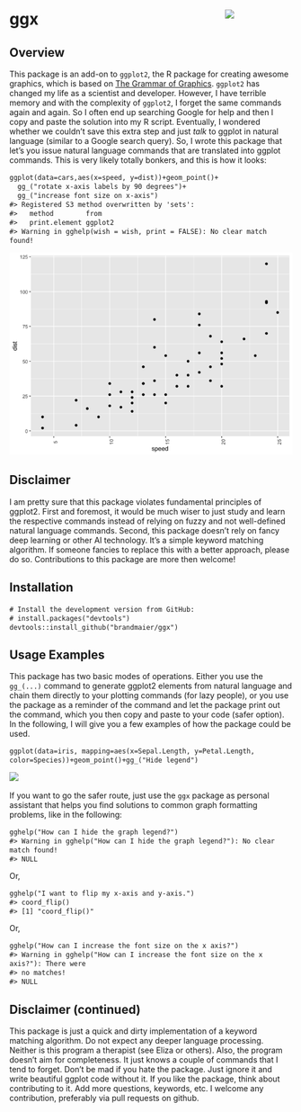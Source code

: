 <!-- README.md is generated from README.Rmd. Please edit that file -->

ggx <img src="man/figures/logo.png" align="right" width="120" />
================================================================

Overview
--------

This package is an add-on to `ggplot2`, the R package for creating
awesome graphics, which is based on [The Grammar of
Graphics](https://amzn.to/2ef1eWp). `ggplot2` has changed my life as a
scientist and developer. However, I have terrible memory and with the
complexity of `ggplot2`, I forget the same commands again and again. So
I often end up searching Google for help and then I copy and paste the
solution into my R script. Eventually, I wondered whether we couldn’t
save this extra step and just *talk* to ggplot in natural language
(similar to a Google search query). So, I wrote this package that let’s
you issue natural language commands that are translated into ggplot
commands. This is very likely totally bonkers, and this is how it looks:

    ggplot(data=cars,aes(x=speed, y=dist))+geom_point()+
      gg_("rotate x-axis labels by 90 degrees")+
      gg_("increase font size on x-axis")
    #> Registered S3 method overwritten by 'sets':
    #>   method        from   
    #>   print.element ggplot2
    #> Warning in gghelp(wish = wish, print = FALSE): No clear match found!

![](man/figures/README-overview_usage-1.png)

Disclaimer
----------

I am pretty sure that this package violates fundamental principles of
ggplot2. First and foremost, it would be much wiser to just study and
learn the respective commands instead of relying on fuzzy and not
well-defined natural language commands. Second, this package doesn’t
rely on fancy deep learning or other AI technology. It’s a simple
keyword matching algorithm. If someone fancies to replace this with a
better approach, please do so. Contributions to this package are more
then welcome!

Installation
------------

    # Install the development version from GitHub:
    # install.packages("devtools")
    devtools::install_github("brandmaier/ggx")

Usage Examples
--------------

This package has two basic modes of operations. Either you use the
`gg_(...)` command to generate ggplot2 elements from natural language
and chain them directly to your plotting commands (for lazy people), or
you use the package as a reminder of the command and let the package
print out the command, which you then copy and paste to your code (safer
option). In the following, I will give you a few examples of how the
package could be used.

    ggplot(data=iris, mapping=aes(x=Sepal.Length, y=Petal.Length, color=Species))+geom_point()+gg_("Hide legend")

![](man/figures/README-unnamed-chunk-3-1.png)

If you want to go the safer route, just use the `ggx` package as
personal assistant that helps you find solutions to common graph
formatting problems, like in the following:

    gghelp("How can I hide the graph legend?")
    #> Warning in gghelp("How can I hide the graph legend?"): No clear match found!
    #> NULL

Or,

    gghelp("I want to flip my x-axis and y-axis.")
    #> coord_flip()
    #> [1] "coord_flip()"

Or,

    gghelp("How can I increase the font size on the x axis?")
    #> Warning in gghelp("How can I increase the font size on the x axis?"): There were
    #> no matches!
    #> NULL

Disclaimer (continued)
----------------------

This package is just a quick and dirty implementation of a keyword
matching algorithm. Do not expect any deeper language processing.
Neither is this program a therapist (see Eliza or others). Also, the
program doesn’t aim for completeness. It just knows a couple of commands
that I tend to forget. Don’t be mad if you hate the package. Just ignore
it and write beautiful ggplot code without it. If you like the package,
think about contributing to it. Add more questions, keywords, etc. I
welcome any contribution, preferably via pull requests on github.
